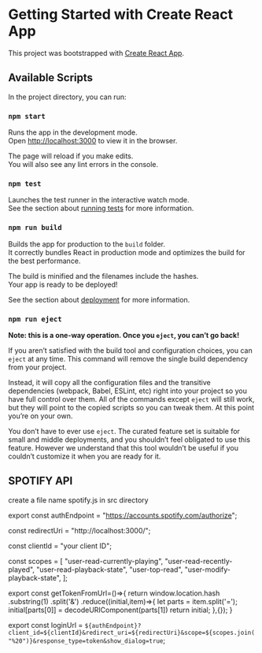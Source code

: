 # Getting Started with Create React App

This project was bootstrapped with [Create React App](https://github.com/facebook/create-react-app).

## Available Scripts

In the project directory, you can run:

### `npm start`

Runs the app in the development mode.\
Open [http://localhost:3000](http://localhost:3000) to view it in the browser.

The page will reload if you make edits.\
You will also see any lint errors in the console.

### `npm test`

Launches the test runner in the interactive watch mode.\
See the section about [running tests](https://facebook.github.io/create-react-app/docs/running-tests) for more information.

### `npm run build`

Builds the app for production to the `build` folder.\
It correctly bundles React in production mode and optimizes the build for the best performance.

The build is minified and the filenames include the hashes.\
Your app is ready to be deployed!

See the section about [deployment](https://facebook.github.io/create-react-app/docs/deployment) for more information.

### `npm run eject`

**Note: this is a one-way operation. Once you `eject`, you can’t go back!**

If you aren’t satisfied with the build tool and configuration choices, you can `eject` at any time. This command will remove the single build dependency from your project.

Instead, it will copy all the configuration files and the transitive dependencies (webpack, Babel, ESLint, etc) right into your project so you have full control over them. All of the commands except `eject` will still work, but they will point to the copied scripts so you can tweak them. At this point you’re on your own.

You don’t have to ever use `eject`. The curated feature set is suitable for small and middle deployments, and you shouldn’t feel obligated to use this feature. However we understand that this tool wouldn’t be useful if you couldn’t customize it when you are ready for it.

## SPOTIFY API
create a file name spotify.js in src directory

export const authEndpoint = "https://accounts.spotify.com/authorize";

const redirectUri = "http://localhost:3000/";

const clientId = "your client ID";

const scopes = [
    "user-read-currently-playing",
    "user-read-recently-played",
    "user-read-playback-state",
    "user-top-read",
    "user-modify-playback-state",
];

export const getTokenFromUrl=()=>{
    return window.location.hash
    .substring(1)
    .split('&')
    .reduce((initial,item)=>{
        let parts = item.split('=');
        initial[parts[0]] = decodeURIComponent(parts[1])
        return initial;
    },{});
}

export const loginUrl = `${authEndpoint}?client_id=${clientId}&redirect_uri=${redirectUri}&scope=${scopes.join("%20")}&response_type=token&show_dialog=true`;